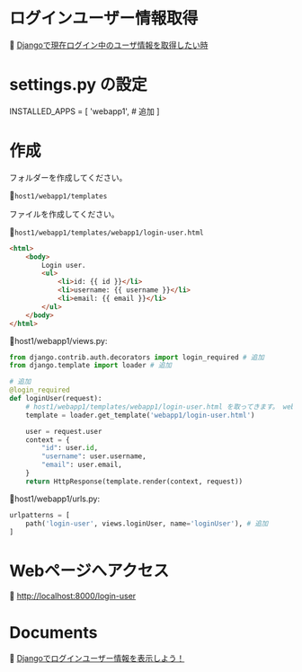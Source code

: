 # ログインユーザー情報取得

📖 [Djangoで現在ログイン中のユーザ情報を取得したい時](https://awesome-linus.com/2019/04/05/django-get-login-user/)  

# settings.py の設定

INSTALLED_APPS = [
    'webapp1', # 追加
]

# 作成

フォルダーを作成してください。  

📂`host1/webapp1/templates`  

ファイルを作成してください。  

📄`host1/webapp1/templates/webapp1/login-user.html`  

```html
<html>
    <body>
        Login user.
        <ul>
            <li>id: {{ id }}</li>
            <li>username: {{ username }}</li>
            <li>email: {{ email }}</li>
        </ul>
    </body>
</html>
```

📄host1/webapp1/views.py:  

```py
from django.contrib.auth.decorators import login_required # 追加
from django.template import loader # 追加

# 追加
@login_required
def loginUser(request):
    # host1/webapp1/templates/webapp1/login-user.html を取ってきます。 webapp1 が２回出てくるのはテクニックのようです
    template = loader.get_template('webapp1/login-user.html')

    user = request.user
    context = {
        "id": user.id,
        "username": user.username,
        "email": user.email,
    }
    return HttpResponse(template.render(context, request))
```

📖host1/webapp1/urls.py:  

```py
urlpatterns = [
    path('login-user', views.loginUser, name='loginUser'), # 追加
]
```

# Webページへアクセス

📖 [http://localhost:8000/login-user](http://localhost:8000/login-user)  

# Documents

📖 [Djangoでログインユーザー情報を表示しよう！](https://qiita.com/muzudho1/items/9f1ae4d0debc0b8aa4b1)  
